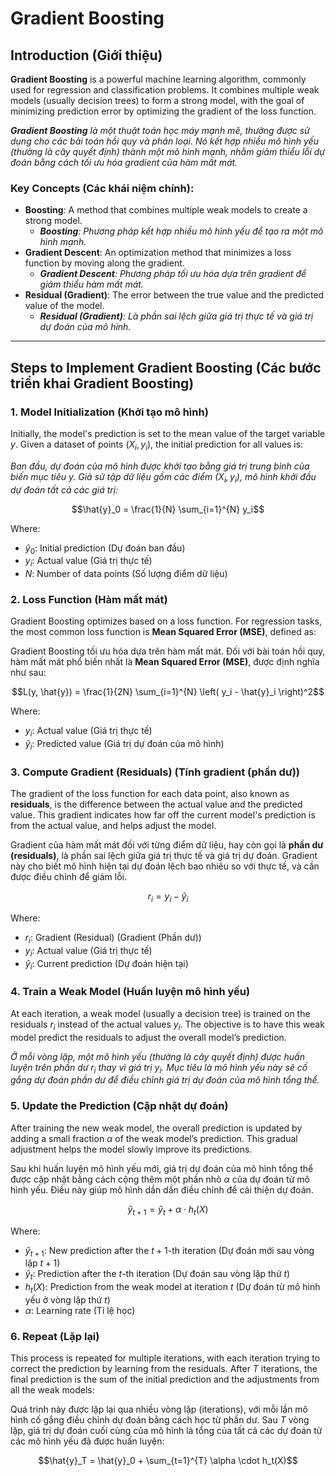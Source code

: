# Gradient Boosting

## Introduction (Giới thiệu)

**Gradient Boosting** is a powerful machine learning algorithm, commonly used for regression and classification problems. It combines multiple weak models (usually decision trees) to form a strong model, with the goal of minimizing prediction error by optimizing the gradient of the loss function.

_**Gradient Boosting** là một thuật toán học máy mạnh mẽ, thường được sử dụng cho các bài toán hồi quy và phân loại. Nó kết hợp nhiều mô hình yếu (thường là cây quyết định) thành một mô hình mạnh, nhằm giảm thiểu lỗi dự đoán bằng cách tối ưu hóa gradient của hàm mất mát._

### Key Concepts (Các khái niệm chính):

-   **Boosting**: A method that combines multiple weak models to create a strong model.
    -   _**Boosting**: Phương pháp kết hợp nhiều mô hình yếu để tạo ra một mô hình mạnh._
-   **Gradient Descent**: An optimization method that minimizes a loss function by moving along the gradient.
    -   _**Gradient Descent**: Phương pháp tối ưu hóa dựa trên gradient để giảm thiểu hàm mất mát._
-   **Residual (Gradient)**: The error between the true value and the predicted value of the model.
    -   _**Residual (Gradient)**: Là phần sai lệch giữa giá trị thực tế và giá trị dự đoán của mô hình._

---

## Steps to Implement Gradient Boosting (Các bước triển khai Gradient Boosting)

### 1. Model Initialization (Khởi tạo mô hình)

Initially, the model's prediction is set to the mean value of the target variable $y$. Given a dataset of points $(X_i, y_i)$, the initial prediction for all values is:

_Ban đầu, dự đoán của mô hình được khởi tạo bằng giá trị trung bình của biến mục tiêu $y$. Giả sử tập dữ liệu gồm các điểm $(X_i, y_i)$, mô hình khởi đầu dự đoán tất cả các giá trị:_

$$\hat{y}_0 = \frac{1}{N} \sum_{i=1}^{N} y_i$$

Where:

-   $\hat{y}_0$: Initial prediction (Dự đoán ban đầu)
-   $y_i$: Actual value (Giá trị thực tế)
-   $N$: Number of data points (Số lượng điểm dữ liệu)

### 2. Loss Function (Hàm mất mát)

Gradient Boosting optimizes based on a loss function. For regression tasks, the most common loss function is **Mean Squared Error (MSE)**, defined as:

Gradient Boosting tối ưu hóa dựa trên hàm mất mát. Đối với bài toán hồi quy, hàm mất mát phổ biến nhất là **Mean Squared Error (MSE)**, được định nghĩa như sau:

$$L(y, \hat{y}) = \frac{1}{2N} \sum_{i=1}^{N} \left( y_i - \hat{y}_i \right)^2$$

Where:

-   $y_i$: Actual value (Giá trị thực tế)
-   $\hat{y}_i$: Predicted value (Giá trị dự đoán của mô hình)

### 3. Compute Gradient (Residuals) (Tính gradient (phần dư))

The gradient of the loss function for each data point, also known as **residuals**, is the difference between the actual value and the predicted value. This gradient indicates how far off the current model's prediction is from the actual value, and helps adjust the model.

Gradient của hàm mất mát đối với từng điểm dữ liệu, hay còn gọi là **phần dư (residuals)**, là phần sai lệch giữa giá trị thực tế và giá trị dự đoán. Gradient này cho biết mô hình hiện tại dự đoán lệch bao nhiêu so với thực tế, và cần được điều chỉnh để giảm lỗi.

$$r_i = y_i - \hat{y}_i$$

Where:

-   $r_i$: Gradient (Residual) (Gradient (Phần dư))
-   $y_i$: Actual value (Giá trị thực tế)
-   $\hat{y}_i$: Current prediction (Dự đoán hiện tại)

### 4. Train a Weak Model (Huấn luyện mô hình yếu)

At each iteration, a weak model (usually a decision tree) is trained on the residuals $r_i$ instead of the actual values $y_i$. The objective is to have this weak model predict the residuals to adjust the overall model’s prediction.

_Ở mỗi vòng lặp, một mô hình yếu (thường là cây quyết định) được huấn luyện trên phần dư $r_i$ thay vì giá trị $y_i$. Mục tiêu là mô hình yếu này sẽ cố gắng dự đoán phần dư để điều chỉnh giá trị dự đoán của mô hình tổng thể._

### 5. Update the Prediction (Cập nhật dự đoán)

After training the new weak model, the overall prediction is updated by adding a small fraction $\alpha$ of the weak model’s prediction. This gradual adjustment helps the model slowly improve its predictions.

Sau khi huấn luyện mô hình yếu mới, giá trị dự đoán của mô hình tổng thể được cập nhật bằng cách cộng thêm một phần nhỏ $\alpha$ của dự đoán từ mô hình yếu. Điều này giúp mô hình dần dần điều chỉnh để cải thiện dự đoán.

$$\hat{y}_{t+1} = \hat{y}_t + \alpha \cdot h_t(X)$$

Where:

-   $\hat{y}_{t+1}$: New prediction after the $t+1$-th iteration (Dự đoán mới sau vòng lặp $t+1$)
-   $\hat{y}_t$: Prediction after the $t$-th iteration (Dự đoán sau vòng lặp thứ $t$)
-   $h_t(X)$: Prediction from the weak model at iteration $t$ (Dự đoán từ mô hình yếu ở vòng lặp thứ $t$)
-   $\alpha$: Learning rate (Tỉ lệ học)

### 6. Repeat (Lặp lại)

This process is repeated for multiple iterations, with each iteration trying to correct the prediction by learning from the residuals. After $T$ iterations, the final prediction is the sum of the initial prediction and the adjustments from all the weak models:

Quá trình này được lặp lại qua nhiều vòng lặp (iterations), với mỗi lần mô hình cố gắng điều chỉnh dự đoán bằng cách học từ phần dư. Sau $T$ vòng lặp, giá trị dự đoán cuối cùng của mô hình là tổng của tất cả các dự đoán từ các mô hình yếu đã được huấn luyện:

$$\hat{y}_T = \hat{y}_0 + \sum_{t=1}^{T} \alpha \cdot h_t(X)$$
